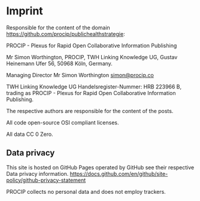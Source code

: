 # Imprint

Responsible for the content of the domain https://github.com/procip/publichealthstrategie:

PROCIP - Plexus for Rapid Open Collaborative Information Publishing

Mr Simon Worthington, PROCIP, TWH Linking Knowledge UG, Gustav Heinemann Ufer 56, 50968 Köln, Germany.

Managing Director Mr Simon Worthington simon@procip.co  

TWH Linking Knowledge UG Handelsregister-Nummer: HRB 223966 B, trading as PROCIP - Plexus for Rapid Open Collaborative Information Publishing.  

The respective authors are responsible for the content of the posts.

All code open-source OSI compliant licenses.

All data CC 0 Zero.

## Data privacy

This site is hosted on GitHub Pages operated by GitHub see their respective Data privacy information. https://docs.github.com/en/github/site-policy/github-privacy-statement

PROCIP collects no personal data and does not employ trackers.
